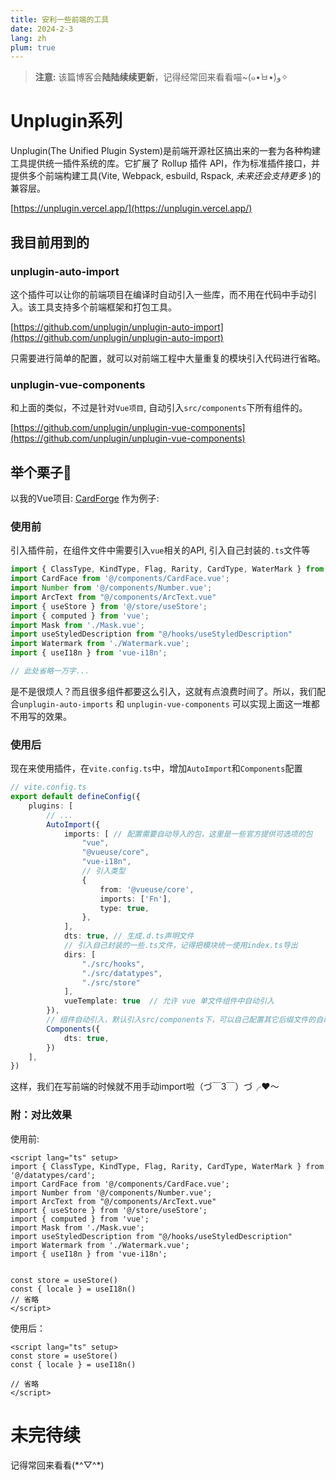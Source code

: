 ```yaml
---
title: 安利一些前端的工具
date: 2024-2-3
lang: zh
plum: true
---
```


> **注意:** 该篇博客会**陆陆续续更新**，记得经常回来看看喵~(๑•̀ㅂ•́)و✧

# Unplugin系列
Unplugin(The Unified Plugin System)是前端开源社区搞出来的一套为各种构建工具提供统一插件系统的库。它扩展了 Rollup 插件 API，作为标准插件接口，并提供多个前端构建工具(Vite, Webpack, esbuild, Rspack, *未来还会支持更多* )的兼容层。

[https://unplugin.vercel.app/](https://unplugin.vercel.app/)

## 我目前用到的
### unplugin-auto-import
这个插件可以让你的前端项目在编译时自动引入一些库，而不用在代码中手动引入。该工具支持多个前端框架和打包工具。

[https://github.com/unplugin/unplugin-auto-import](https://github.com/unplugin/unplugin-auto-import)

只需要进行简单的配置，就可以对前端工程中大量重复的模块引入代码进行省略。

### unplugin-vue-components
和上面的类似，不过是针对`Vue项目`, 自动引入`src/components`下所有组件的。

[https://github.com/unplugin/unplugin-vue-components](https://github.com/unplugin/unplugin-vue-components)

## 举个栗子🌰

以我的Vue项目: [CardForge](https://github.com/Vincent-the-gamer/cardforge) 作为例子:

### 使用前
引入插件前，在组件文件中需要引入`vue`相关的API, 引入自己封装的`.ts`文件等

```ts
import { ClassType, KindType, Flag, Rarity, CardType, WaterMark } from '@/datatypes/card';
import CardFace from '@/components/CardFace.vue';
import Number from '@/components/Number.vue';
import ArcText from "@/components/ArcText.vue"
import { useStore } from '@/store/useStore';
import { computed } from 'vue';
import Mask from './Mask.vue';
import useStyledDescription from "@/hooks/useStyledDescription"
import Watermark from './Watermark.vue';
import { useI18n } from 'vue-i18n';

// 此处省略一万字...
```

是不是很烦人？而且很多组件都要这么引入，这就有点浪费时间了。所以，我们配合`unplugin-auto-imports` 和 `unplugin-vue-components` 可以实现上面这一堆都不用写的效果。


### 使用后
现在来使用插件，在`vite.config.ts`中，增加`AutoImport`和`Components`配置
```ts
// vite.config.ts
export default defineConfig({
    plugins: [
        // ...
        AutoImport({
            imports: [ // 配置需要自动导入的包，这里是一些官方提供可选项的包
                "vue",
                "@vueuse/core",
                "vue-i18n",
                // 引入类型
                {
                    from: '@vueuse/core',
                    imports: ['Fn'],
                    type: true,
                },
            ],
            dts: true, // 生成.d.ts声明文件
            // 引入自己封装的一些.ts文件，记得把模块统一使用index.ts导出
            dirs: [
                "./src/hooks",
                "./src/datatypes",
                "./src/store"
            ],
            vueTemplate: true  // 允许 vue 单文件组件中自动引入
        }),
        // 组件自动引入，默认引入src/components下，可以自己配置其它后缀文件的自动引入
        Components({
            dts: true,
        })
    ],
})
```

这样，我们在写前端的时候就不用手动import啦（づ￣3￣）づ╭❤～

### 附：对比效果
使用前:

```vue
<script lang="ts" setup>
import { ClassType, KindType, Flag, Rarity, CardType, WaterMark } from '@/datatypes/card';
import CardFace from '@/components/CardFace.vue';
import Number from '@/components/Number.vue';
import ArcText from "@/components/ArcText.vue"
import { useStore } from '@/store/useStore';
import { computed } from 'vue';
import Mask from './Mask.vue';
import useStyledDescription from "@/hooks/useStyledDescription"
import Watermark from './Watermark.vue';
import { useI18n } from 'vue-i18n';


const store = useStore()
const { locale } = useI18n()
// 省略
</script>
```

使用后：
```vue
<script lang="ts" setup>
const store = useStore()
const { locale } = useI18n()

// 省略
</script>
```


# 未完待续
记得常回来看看(\*^▽^\*)